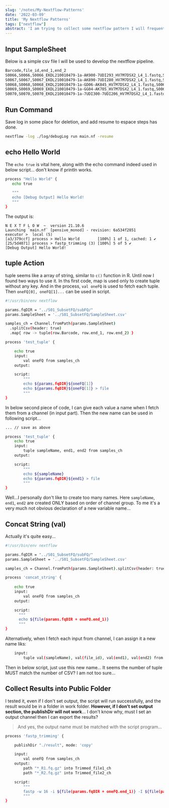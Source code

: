 ```yaml
---
slug: '/notes/My-Nextflow-Patterns'
date: '2022-03-09'
title: 'My Nextflow Patterns'
tags: ["nextflow"]
abstract: 'I am trying to collect some nextflow pattern I will frequently use here.'
---
```


## Input SampleSheet

Below is a simple csv file I will be used to develop the nextflow pipeline.

```bash
Barcode,file_id,end_1,end_2
S0066,S0066,S0066_EKDL210010479-1a-AK900-7UDI293_HV7M7DSX2_L4_1.fastq,S0066_EKDL210010479-1a-AK900-7UDI293_HV7M7DSX2_L4_2.fastq
S0067,S0067,S0067_EKDL210010479-1a-AK890-7UDI280_HV7M7DSX2_L4_1.fastq,S0067_EKDL210010479-1a-AK890-7UDI280_HV7M7DSX2_L4_2.fastq
S0068,S0068,S0068_EKDL210010479-1a-GD06-AK845_HV7M7DSX2_L4_1.fastq,S0068_EKDL210010479-1a-GD06-AK845_HV7M7DSX2_L4_2.fastq
S0069,S0069,S0069_EKDL210010479-1a-GG04-AK705_HV7M7DSX2_L4_1.fastq,S0069_EKDL210010479-1a-GG04-AK705_HV7M7DSX2_L4_2.fastq
S0070,S0070,S0070_EKDL210010479-1a-7UDI300-7UDI206_HV7M7DSX2_L4_1.fastq,S0070_EKDL210010479-1a-7UDI300-7UDI206_HV7M7DSX2_L4_2.fastq
```

## Run Command

Save log in some place for deletion, and add resume to espace steps has done.

```bash
nextflow -log ./log/debugLog run main.nf -resume
```

## echo Hello World

The `echo true` is vital here, along with the echo command indeed used in below script... don't know if println works.

```bash
process "Hello World" {
   echo true

   """
   echo [Debug Output] Hello World!
   """
}
```

The output is:

```
N E X T F L O W  ~  version 21.10.6
Launching `main.nf` [pensive_monod] - revision: 6a534f2851
executor >  local (5)
[a3/379ccf] process > Hello World        [100%] 1 of 1, cached: 1 ✔
[25/5d4071] process > fastp_trimming (3) [100%] 5 of 5 ✔
[Debug Output] Hello World!
```

## tuple Action

tuple seems like a array of string, similar to `c()` function in R. Until now I found two ways to use it. In ths first code, map is used only to create tuple without any key. And in the process, `val oneFQ` is used to fetch each tuple. Then `oneFQ[0], oneFQ[1]...` can be used in script.

```bash
#!/usr/bin/env nextflow

params.fqDIR = "../S01_SubsetFQ/subFQ/"
params.SampleSheet = '../S01_SubsetFQ/SampleSheet.csv'

samples_ch = Channel.fromPath(params.SampleSheet)
  .splitCsv(header: true)
  .map{ row -> tuple(row.Barcode, row.end_1, row.end_2) }

process 'test_tuple' {

    echo true
    input:
        val oneFQ from samples_ch
    output:

    script:
        """
        echo ${params.fqDIR}${oneFQ[1]}
        echo ${params.fqDIR}${oneFQ[1]} > file
        """
}
```

In below second piece of code, I can give each value a name when I fetch them from a channel (in input part). Then the new name can be used in following script...

```bash
... // save as above

process 'test_tuple' {
    echo true
    input:
        tuple sampleName, end1, end2 from samples_ch
    output:

    script:
        """
        echo ${sampleName}
        echo ${params.fqDIR}${end1} > file
        """
}
```

Well...I personally don't like to create too many names. Here `sampleName`, `end1`, `end2` are created ONLY based on order of channel group. To me it's a very much not obvious declaration of a new variable name...

## Concat String (val)

Actually it's quite easy...

```bash
#!/usr/bin/env nextflow

params.fqDIR = "../S01_SubsetFQ/subFQ/"
params.SampleSheet = '../S01_SubsetFQ/SampleSheet.csv'

samples_ch = Channel.fromPath(params.SampleSheet).splitCsv(header: true)

process 'concat_string' {
    
    echo true
    input:
        val oneFQ from samples_ch
    output:

    script:
      """
      echo ${file(params.fqDIR + oneFQ.end_1)}
      """
}
```

Alternatively, when I fetch each input from channel, I can assign it a new name liks:

```bash
    input:
        tuple val(sampleName), val(file_id), val(end1), val(end2) from samples_ch
```

Then in below script, just use this new name... It seems the number of tuple MUST match the number of CSV? I am not too sure...

## Collect Results into Public Folder

I tested it, even if I don't set output, the script will run successfully, and the result would be in a folder in work folder. **However, if I don't set output section, the publishDir will not work**... I don't know why, must I set an output channel then I can export the results?

> And yes, the output name must be matched with the script program...

```bash
process 'fastp_trimming' {

    publishDir "./result", mode: 'copy'

    input:
        val oneFQ from samples_ch
    output:
        path "*_R1.fq.gz" into Trimmed_file1_ch
        path "*_R2.fq.gz" into Trimmed_file2_ch

    script:
        """
        fastp -w 16 -i ${file(params.fqDIR + oneFQ.end_1)} -I ${file(params.fqDIR + oneFQ.end_2)} -o ${oneFQ.file_id}_R1.fq.gz -O ${oneFQ.file_id}_R2.fq.gz -j ${oneFQ.file_id}.json -h ${oneFQ.file_id}.html -R ${oneFQ.file_id} --trim_front1 0 --trim_tail1 15 --trim_front2 15 --trim_tail2 0
        """
}
```